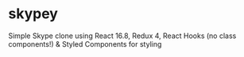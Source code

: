 # skypey
Simple Skype clone using React 16.8, Redux 4, React Hooks (no class components!) &amp; Styled Components for styling  
